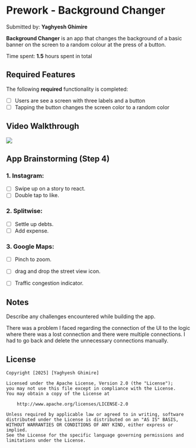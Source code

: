 # Prework - Background Changer

Submitted by: **Yaghyesh Ghimire**

**Background Changer** is an app that changes the background of a basic banner on the screen to a random colour at the press of a button. 

Time spent: **1.5** hours spent in total

## Required Features

The following **required** functionality is completed:

- [ ] Users are see a screen with three labels and a button
- [ ] Tapping the button changes the screen color to a random color
 
## Video Walkthrough

[<a href = "https://youtube.com/shorts/BmY4eN-_2wo">
 <img style = "max-width:300px;" src="https://youtube.com/shorts/BmY4eN-_2wo">
</a>](https://github.com/user-attachments/assets/11ca168f-37c8-4c46-b46a-4af5f0f9a837)

## App Brainstorming (Step 4)

### 1. Instagram:

- [ ] Swipe up on a story to react.
- [ ] Double tap to like.

### 2. Splitwise:

- [ ] Settle up debts.
- [ ] Add expense.

### 3. Google Maps:

- [ ] Pinch to zoom.
- [ ] drag and drop the street view icon.
- [ ] Traffic congestion indicator.


## Notes

Describe any challenges encountered while building the app.

There was a problem I faced regarding the connection of the UI to the logic where there was a lost connection and there were multiple connections. I had to go back and delete the unnecessary connections manually.

## License

    Copyright [2025] [Yaghyesh Ghimire]

    Licensed under the Apache License, Version 2.0 (the "License");
    you may not use this file except in compliance with the License.
    You may obtain a copy of the License at

        http://www.apache.org/licenses/LICENSE-2.0

    Unless required by applicable law or agreed to in writing, software
    distributed under the License is distributed on an "AS IS" BASIS,
    WITHOUT WARRANTIES OR CONDITIONS OF ANY KIND, either express or implied.
    See the License for the specific language governing permissions and
    limitations under the License.
